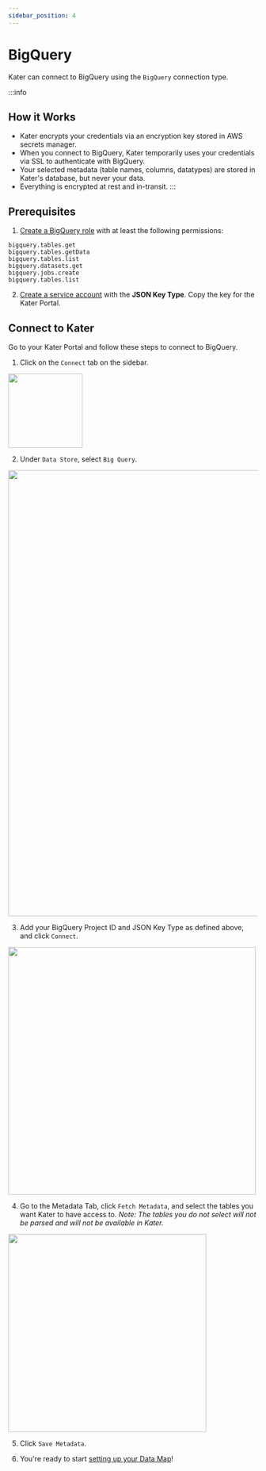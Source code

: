 ```yaml
---
sidebar_position: 4
---
```


# BigQuery

Kater can connect to BigQuery using the `BigQuery` connection type. 

:::info
## How it Works
* Kater encrypts your credentials via an encryption key stored in AWS secrets manager. 
* When you connect to BigQuery, Kater temporarily uses your credentials via SSL to authenticate with BigQuery. 
* Your selected metadata (table names, columns, datatypes) are stored in Kater's database, but never your data. 
* Everything is encrypted at rest and in-transit. 
:::

## Prerequisites
1. [Create a BigQuery role](https://cloud.google.com/iam/docs/creating-custom-roles) with at least the following permissions:
```bigquery.datasets.get
bigquery.tables.get
bigquery.tables.getData
bigquery.tables.list
bigquery.datasets.get
bigquery.jobs.create
bigquery.tables.list
```
2. [Create a service account](https://cloud.google.com/iam/docs/keys-create-delete#creating) with the **JSON Key Type**. Copy the key for the Kater Portal.

## Connect to Kater
Go to your Kater Portal and follow these steps to connect to BigQuery.

1. Click on the `Connect` tab on the sidebar.

<div style={{ display: "flex", justifyContent: "center", padding: "2rem 0 3rem 0" }}>
    <img src={require("../../static/img/ConnectSidebar.png").default} width="150" />
</div>

2. Under `Data Store`, select `Big Query`.

<div style={{ display: "flex", justifyContent: "center", padding: "2rem 0 3rem 0" }}>
    <img src={require("../../static/img/DataStore_BQ.png").default} width="900" />
</div>

3. Add your BigQuery Project ID and JSON Key Type as defined above, and click `Connect`. 

<div style={{ display: "flex", justifyContent: "center", padding: "2rem 0 3rem 0" }}>
    <img src={require("../../static/img/ConnectionBQ.png").default} width="500" />
</div>

4. Go to the Metadata Tab, click `Fetch Metadata`, and select the tables you want Kater to have access to. 
*Note: The tables you do not select will not be parsed and will not be available in Kater.*

<div style={{ display: "flex", justifyContent: "center", padding: "2rem 0 3rem 0" }}>
    <img src={require("../../static/img/SelectTablesDW.png").default} width="400" />
</div>

5. Click `Save Metadata`. 

6. You're ready to start [setting up your Data Map](../data-map/data_map_intro)!